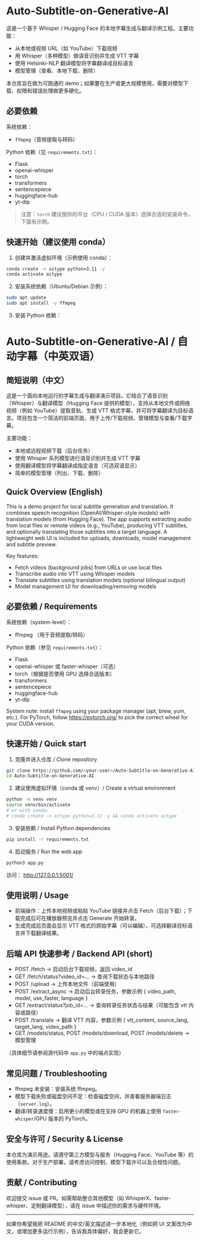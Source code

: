 # Auto-Subtitle-on-Generative-AI

这是一个基于 Whisper / Hugging Face 的本地字幕生成与翻译示例工程。主要功能：

- 从本地或视频 URL（如 YouTube）下载视频
- 用 Whisper（多种模型）做语音识别并生成 VTT 字幕
- 使用 Helsinki-NLP 翻译模型将字幕翻译成目标语言
- 模型管理（查看、本地下载、删除）

本仓库旨在做为可跑通的 demo；如果要在生产或更大规模使用，需要对模型下载、权限和错误处理做更多硬化。

## 必要依赖

系统依赖：
- `ffmpeg`（音频提取与转码）

Python 依赖（见 `requirements.txt`）：
- Flask
- openai-whisper
- torch
- transformers
- sentencepiece
- huggingface-hub
- yt-dlp

> 注意：`torch` 建议按你的平台（CPU / CUDA 版本）选择合适的安装命令，下面有示例。

## 快速开始（建议使用 conda）

1. 创建并激活虚拟环境（示例使用 conda）：

```bash
conda create -n aitype python=3.11 -y
conda activate aitype
```

2. 安装系统依赖（Ubuntu/Debian 示例）：

```bash
sudo apt update
sudo apt install -y ffmpeg
```

3. 安装 Python 依赖：

# Auto-Subtitle-on-Generative-AI / 自动字幕（中英双语）

## 简短说明（中文）

这是一个面向本地运行的字幕生成与翻译演示项目。它结合了语音识别（Whisper）与翻译模型（Hugging Face 提供的模型），支持从本地文件或网络视频（例如 YouTube）提取音轨、生成 VTT 格式字幕，并可将字幕翻译为目标语言。项目包含一个简洁的前端页面，用于上传/下载视频、管理模型与查看/下载字幕。

主要功能：
- 本地或远程视频下载（后台任务）
- 使用 Whisper 系列模型进行语音识别并生成 VTT 字幕
- 使用翻译模型将字幕翻译成指定语言（可选双语显示）
- 简单的模型管理（列出、下载、删除）

## Quick Overview (English)

This is a demo project for local subtitle generation and translation. It combines speech recognition (OpenAI/Whisper-style models) with translation models (from Hugging Face). The app supports extracting audio from local files or remote videos (e.g., YouTube), producing VTT subtitles, and optionally translating those subtitles into a target language. A lightweight web UI is included for uploads, downloads, model management and subtitle preview.

Key features:
- Fetch videos (background jobs) from URLs or use local files
- Transcribe audio into VTT using Whisper models
- Translate subtitles using translation models (optional bilingual output)
- Model management UI for downloading/removing models

## 必要依赖 / Requirements

系统依赖（system-level）：
- ffmpeg （用于音频提取/转码）

Python 依赖（参见 `requirements.txt`）：
- Flask
- openai-whisper 或 faster-whisper（可选）
- torch（根据是否使用 GPU 选择合适版本）
- transformers
- sentencepiece
- huggingface-hub
- yt-dlp

System note: install `ffmpeg` using your package manager (apt, brew, yum, etc.). For PyTorch, follow https://pytorch.org/ to pick the correct wheel for your CUDA version.

## 快速开始 / Quick start

1) 克隆并进入仓库 / Clone repository

```bash
git clone https://github.com/<your-user>/Auto-Subtitle-on-Generative-AI.git
cd Auto-Subtitle-on-Generative-AI
```

2) 建议使用虚拟环境（conda 或 venv）/ Create a virtual environment

```bash
python -m venv venv
source venv/bin/activate
# or with conda:
# conda create -n aitype python=3.11 -y && conda activate aitype
```

3) 安装依赖 / Install Python dependencies

```bash
pip install -r requirements.txt
```

4) 启动服务 / Run the web app

```bash
python3 app.py
```

访问： http://127.0.0.1:5001/

## 使用说明 / Usage

- 前端操作：上传本地视频或粘贴 YouTube 链接并点击 Fetch（后台下载）；下载完成后可在播放器预览并点击 Generate 开始转录。
- 生成完成后页面会显示 VTT 格式的原始字幕（可以编辑），可选择翻译目标语言并下载翻译结果。

## 后端 API 快速参考 / Backend API (short)

- POST /fetch -> 启动后台下载视频，返回 video_id
- GET /fetch/status?video_id=... -> 查询下载状态与本地路径
- POST /upload -> 上传本地文件（前端使用）
- POST /extract_async -> 启动后台转录任务，参数示例 { video_path, model, use_faster, language }
- GET /extract/status?job_id=... -> 查询转录任务状态与结果（可能包含 vtt 内容或路径）
- POST /translate -> 翻译 VTT 内容，参数示例 { vtt_content, source_lang, target_lang, video_path }
- GET /models/status, POST /models/download, POST /models/delete -> 模型管理

（具体细节请参阅源代码中 `app.py` 中的端点实现）

## 常见问题 / Troubleshooting

- ffmpeg 未安装：安装系统 ffmpeg。
- 模型下载失败或磁盘空间不足：检查磁盘空间，并查看服务器端日志（`server.log`）。
- 翻译/转录速度慢：启用更小的模型或在支持 GPU 的机器上使用 `faster-whisper`/GPU 版本的 PyTorch。

## 安全与许可 / Security & License

本仓库为演示用途。请遵守第三方模型与服务（Hugging Face、YouTube 等）的使用条款。对于生产部署，请考虑访问控制、模型下载许可以及合规性问题。

## 贡献 / Contributing

欢迎提交 issue 或 PR。如需帮助整合其他模型（如 WhisperX、faster-whisper、定制翻译模型），请在 issue 中描述你的需求与硬件环境。

---

如果你希望我把 README 的中文/英文描述进一步本地化（例如把 UI 文案改为中文，或增加更多运行示例），告诉我具体偏好，我会更新它。



